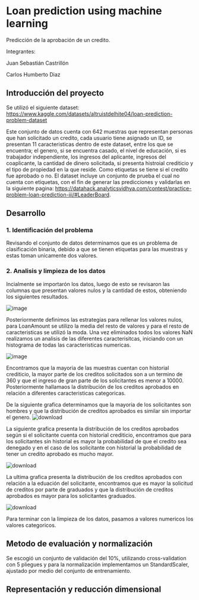 # Loan prediction using machine learning
Predicción de la aprobación de un credito. 

Integrantes:

Juan Sebastián Castrillón

Carlos Humberto Diaz

## Introducción del proyecto

Se utilizó el siguiente dataset: https://www.kaggle.com/datasets/altruistdelhite04/loan-prediction-problem-dataset

Este conjunto de datos cuenta con 642 muestras que representan personas que han solicitado un credito, cada usuario tiene asignado un ID, se presentan 11 caracteristicas dentro de este dataset, entre los que se encuentra; el genero, si se encuentra casado, el nivel de educación, si es trabajador independiente, los ingresos del aplicante, ingresos del coaplicante, la cantidad de dinero solicitada, si presenta histroial crediticio y el tipo de propiedad en la que reside. Como etiquetas se tiene si el credito fue aprobado o no. El dataset incluye un conjunto de prueba el cual no cuenta con etiquetas, con el fin de generar las predicciones y validarlas en la siguiente pagina: https://datahack.analyticsvidhya.com/contest/practice-problem-loan-prediction-iii/#LeaderBoard.

## Desarrollo

### 1. Identificación del problema

Revisando el conjunto de datos determinamos que es un problema de clasificación binaria, debido a que se tienen etiquetas para las muestras y estas toman unicamente dos valores.

### 2. Analisis y limpieza de los datos

Incialmente se importarón los datos, luego de esto se revisaron las columnas que presentan valores nulos y la cantidad de estos, obteniendo los siguientes resultados.

![image](https://user-images.githubusercontent.com/106851565/171973897-87b40b09-c1ee-4162-be59-6c06c6c98f4d.png)

Posteriormente definimos las estrategias para rellenar los valores nulos, para LoanAmount se utilizo la media del resto de valores y para el resto de caracteristicas se utilizó la moda. Una vez eliminados todos los valores NaN realizamos un analisis de las diferentes caracterisitcas, iniciando con un histograma de todas las caracteristicas numericas.

![image](https://user-images.githubusercontent.com/106851565/171975189-a84740c0-b69d-4f77-bb08-2414ed3ea478.png)

Encontramos que la mayoria de las muestras cuentan con historial crediticio, la mayor parte de los creditos solicitados son a un termino de 360 y que el ingreso de gran parte de los solicitantes es menor a 10000. Posteriormente hallamaos la distribución de los creditos aprobados en relación a diferentes caracteristicas categoricas.

De la siguiente grafica determinamos que la mayoria de los solicitantes son hombres y que la distribución de creditos aprobados es similar sin importar el genero.
![download](https://user-images.githubusercontent.com/106851565/171975345-cbbda6d6-66e2-4308-8005-83382d8d56af.png)

La siguiente grafica presenta la distribución de los creditos aprobados según si el solicitante cuenta con historial crediticio, encontramos que para los solicitantes sin historial es mayor la probabilidad de que el credito sea denegado y en el caso de los solicitante con historial la probabilidad de tener un credito aprobado es mucho mayor.

![download](https://user-images.githubusercontent.com/106851565/171975339-a632097a-50f9-4d2a-8a47-83a0018b1be8.png)

La ultima grafica presenta la distribución de los creditos aprobados con relación a la eduación del solicitante, encontramos que es mayor la solicitud de creditos por parte de graduados y que la distribución de creditos aprobados es mayor para los solicitantes graduados.

![download](https://user-images.githubusercontent.com/106851565/171975537-49bff492-34ac-47d9-a97e-75440c2c60b8.png)

Para terminar con la limpieza de los datos, pasamos a valores numericos los valores categoricos.

## Metodo de evaluación y normalización

Se escogió un conjunto de validación del 10%, utilizando cross-validation con 5 pliegues y para la normalización implementamos un StandardScaler, ajustado por medio del conjunto de entrenamiento.

## Representación y reducción dimensional

